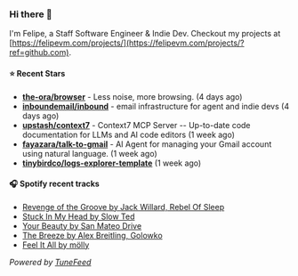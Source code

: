 ### Hi there 👋

I'm Felipe, a Staff Software Engineer & Indie Dev. Checkout my projects at [https://felipevm.com/projects/](https://felipevm.com/projects/?ref=github.com).

#### ⭐ Recent Stars
- **[the-ora/browser](https://github.com/the-ora/browser)** - Less noise, more browsing. (4 days ago)
- **[inboundemail/inbound](https://github.com/inboundemail/inbound)** - email infrastructure for agent and indie devs (4 days ago)
- **[upstash/context7](https://github.com/upstash/context7)** - Context7 MCP Server -- Up-to-date code documentation for LLMs and AI code editors (1 week ago)
- **[fayazara/talk-to-gmail](https://github.com/fayazara/talk-to-gmail)** - AI Agent for managing your Gmail account using natural language. (1 week ago)
- **[tinybirdco/logs-explorer-template](https://github.com/tinybirdco/logs-explorer-template)** (1 week ago)

#### 🎧 Spotify recent tracks
- [Revenge of the Groove by Jack Willard, Rebel Of Sleep](https://open.spotify.com/track/4R8Lk6cGMS1wm4sxGhEtPH)
- [Stuck In My Head by Slow Ted](https://open.spotify.com/track/4S7fLFfE7wrCcrqS47BoRS)
- [Your Beauty by San Mateo Drive](https://open.spotify.com/track/7IDEkMabg7jZ3N5a5DqOJ8)
- [The Breeze by Alex Breitling, Golowko](https://open.spotify.com/track/2LScaKsuBC2ZczEuJr2iR4)
- [Feel It All by mölly](https://open.spotify.com/track/7dgy6Px3ND1PRThRZlOwbm)

_Powered by [TuneFeed](https://tunefeed.app?ref=github.com)_
